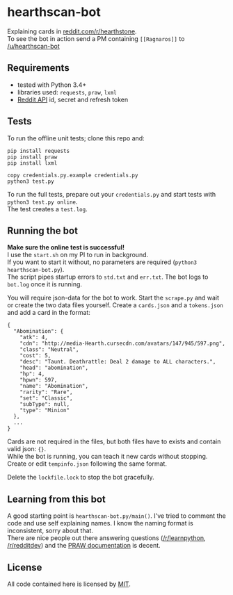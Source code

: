 # hearthscan-bot
Explaining cards in [reddit.com/r/hearthstone](https://www.reddit.com/r/hearthstone/).  
To see the bot in action send a PM containing `[[Ragnaros]]` to [/u/hearthscan-bot](https://www.reddit.com/message/compose/?to=hearthscan-bot)

## Requirements
- tested with Python 3.4+
- libraries used: `requests`, `praw`, `lxml`
- [Reddit API](https://www.reddit.com/prefs/apps/) id, secret and refresh token

## Tests
To run the offline unit tests; clone this repo and:
```
pip install requests
pip install praw
pip install lxml

copy credentials.py.example credentials.py
python3 test.py
```
To run the full tests, prepare out your `credentials.py` and start tests with `python3 test.py online`.  
The test creates a `test.log`.

## Running the bot
**Make sure the online test is successful!**  
I use the `start.sh` on my PI to run in background.  
If you want to start it without, no parameters are required (`python3 hearthscan-bot.py`).  
The script pipes startup errors to `std.txt` and `err.txt`. The bot logs to `bot.log` once it is running.

You will require json-data for the bot to work. Start the `scrape.py` and wait or create the two data files yourself.
Create a `cards.json` and a `tokens.json` and add a card in the format:
```
{
  "Abomination": {
    "atk": 4,
    "cdn": "http://media-Hearth.cursecdn.com/avatars/147/945/597.png",
    "class": "Neutral",
    "cost": 5,
    "desc": "Taunt. Deathrattle: Deal 2 damage to ALL characters.",
    "head": "abomination",
    "hp": 4,
    "hpwn": 597,
    "name": "Abomination",
    "rarity": "Rare",
    "set": "Classic",
    "subType": null,
    "type": "Minion"
  },
  ...
}
```
Cards are not required in the files, but both files have to exists and contain valid json: `{}`.  
While the bot is running, you can teach it new cards without stopping. Create or edit `tempinfo.json` following the same format.

Delete the `lockfile.lock` to stop the bot gracefully.

## Learning from this bot
A good starting point is `hearthscan-bot.py/main()`. I've tried to comment the code and use self explaining names. I know the naming format is inconsistent, sorry about that.  
There are nice people out there answering questions ([/r/learnpython](https://www.reddit.com/r/learnpython), [/r/redditdev](https://www.reddit.com/r/redditdev)) and the [PRAW documentation](https://praw.readthedocs.org/en/stable/pages/writing_a_bot.html) is decent.

## License
All code contained here is licensed by [MIT](https://github.com/d-schmidt/hearthscan-bot/blob/master/LICENSE).
